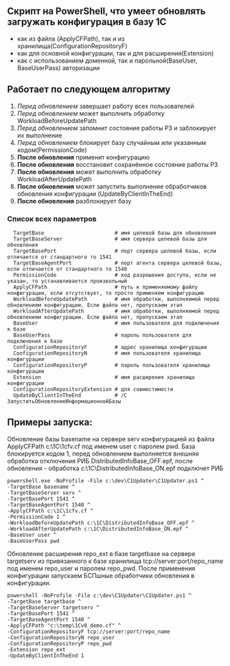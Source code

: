 ## Скрипт на PowerShell, что умеет обновлять загружать конфигурация в базу 1С
  * как из файла (ApplyCFPath), так и из хранилища(ConfigurationRepositoryF)
  * как для основной конфигурации, так и для расширения(Extension)
  * как с использованием доменной, так и парольной(BaseUser, BaseUserPass) авторизации
## Работает по следующем алгоритму  
  1. *Перед обновлением* завершает работу всех пользователей
  2. *Перед обновлением* может выполнить обработку WorkloadBeforeUpdatePath  
  3. *Перед обновлением* запомнит состояние работы РЗ и заблокирует их выполнение
  4. *Перед обновлением* блокирует базу случайным или указанным кодом(PermissionCode)
  5. **После обновления** применит конфигурацию
  6. **После обновления** восстановит сохранённое состояние работы РЗ
  7. **После обновления** может выполнить обработку WorkloadAfterUpdatePath
  8. **После обновления** может запустить выполнение обработчиков обновления конфигурации (UpdateByClientInTheEnd)
  9. **После обновления** разблокирует базу
### Список всех параметров
```
  TargetBase                       # имя целевой базы для обновления
  TargetBaseServer                 # имя сервера целевой базы для обновления
  TargetBasePort                   # порт сервера целевой базы, если отличается от стандартного то 1541
  TargetBaseAgentPort              # порт агента сервера целевой базы, если отличается от стандартного то 1540
  PermissionCode                   # код разрешения доступа, если не указан, то устанавливается произвольный
  ApplyCFPath                      # путь к применяемому файлу конфигурации, если отсутствует, то просто применяем конфигурацию
  WorkloadBeforeUpdatePath         # имя обработки, выполняемой перед обновлением конфигурации. Если файла нет, пропускаем этап
  WorkloadAfterUpdatePath          # имя обработки, выполняемой перед обновлением конфигурации. Если файла нет, пропускаем этап
  BaseUser                         # имя пользователя для подключения к базе
  BaseUserPass                     # пароль пользователя для подключения к базе
  ConfigurationRepositoryF         # адрес хранилища конфигурации
  ConfigurationRepositoryN         # имя пользователя хранилища конфигурации
  ConfigurationRepositoryP         # пароль пользователя хранилища конфигурации
  Extension                        # имя расширения хранилища конфигурации
  ConfigurationRepositoryExtension # для совместимости        
  UpdateByClientInTheEnd           # /C ЗапуститьОбновлениеИнформационнойБазы
 ```
## Примеры запуска:
Обновление базы basename на сервере serv конфигурацией из файла ApplyCFPath c:\1C\1cfv.cf под именем user с паролем pwd. База блокируется кодом 1, перед обновлением выполняется внешняя обработка отключения РИБ DistributedInfoBase_OFF.epf, после обновления - обработка c:\1C\DistributedInfoBase_ON.epf подключет РИБ
 ```
 powershell.exe -NoProfile -File c:\dev\C1Updater\C1Updater.ps1 ^
-TargetBase basename ^
-TargetBaseServer serv ^
-TargetBasePort 1541 ^
-TargetBaseAgentPort 1540 ^
-ApplyCFPath c:\1C\1cfv.cf ^
-PermissionCode 1 ^
-WorkloadBeforeUpdatePath c:\1C\DistributedInfoBase_OFF.epf ^
-WorkloadAfterUpdatePath c:\1C\DistributedInfoBase_ON.epf ^
-BaseUser user ^
-BaseUserPass pwd
```

Обновление расширения repo_ext в базе targetbase на сервере targetserv из привязанного к базе хранилища tcp://server:port/repo_name под именем repo_user и паролем repo_pwd. После применения конфигурации запускаем БСПшные обработчики обновления в конфигурации.
```
powershell -NoProfile -File c:\dev\C1Updater\C1Updater.ps1 ^
-TargetBase targetbase ^
-TargetBaseServer targetserv ^
-TargetBasePort 1541 ^
-TargetBaseAgentPort 1540 ^
-ApplyCFPath "c:\temp\1Cv8_demo.cf" ^
-ConfigurationRepositoryF tcp://server:port/repo_name
-ConfigurationRepositoryN repo_user
-ConfigurationRepositoryP repo_pwd
-Extension repo_ext
-UpdateByClientInTheEnd 1
```
